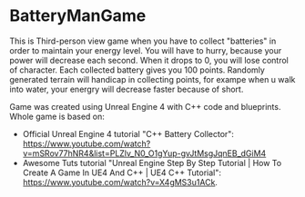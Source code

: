 # BatteryManGame

This is Third-person view game when you have to collect "batteries" in order to maintain your energy level. You will have to hurry, because your power will decrease each second. When
it drops to 0, you will lose control of character.
Each collected battery gives you 100 points. Randomly generated terrain will handicap in collecting points, for exampe when u walk into water, your energry will decrease faster
because of short.

Game was created using Unreal Engine 4 with C++ code and blueprints.
Whole game is based on:
* Official Unreal Engine 4 tutorial "C++ Battery Collector": https://www.youtube.com/watch?v=mSRov77hNR4&list=PLZlv_N0_O1gYup-gvJtMsgJqnEB_dGiM4 
* Awesome Tuts tutorial "Unreal Engine Step By Step Tutorial | How To Create A Game In UE4 And C++ | UE4 C++ Tutorial": https://www.youtube.com/watch?v=X4gMS3u1ACk.


